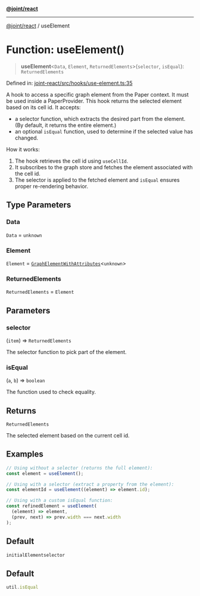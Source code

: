 [**@joint/react**](../README.md)

***

[@joint/react](../README.md) / useElement

# Function: useElement()

> **useElement**\<`Data`, `Element`, `ReturnedElements`\>(`selector`, `isEqual`): `ReturnedElements`

Defined in: [joint-react/src/hooks/use-element.ts:35](https://github.com/samuelgja/joint/blob/main/packages/joint-react/src/hooks/use-element.ts#L35)

A hook to access a specific graph element from the Paper context.
It must be used inside a PaperProvider.
This hook returns the selected element based on its cell id. It accepts:
- a selector function, which extracts the desired part from the element.
(By default, it returns the entire element.)
- an optional `isEqual` function, used to determine if the selected value has changed.

How it works:
1. The hook retrieves the cell id using `useCellId`.
2. It subscribes to the graph store and fetches the element associated with the cell id.
3. The selector is applied to the fetched element and `isEqual` ensures proper re-rendering behavior.

## Type Parameters

### Data

`Data` = `unknown`

### Element

`Element` = [`GraphElementWithAttributes`](../interfaces/GraphElementWithAttributes.md)\<`unknown`\>

### ReturnedElements

`ReturnedElements` = `Element`

## Parameters

### selector

(`item`) => `ReturnedElements`

The selector function to pick part of the element.

### isEqual

(`a`, `b`) => `boolean`

The function used to check equality.

## Returns

`ReturnedElements`

The selected element based on the current cell id.

## Examples

```ts
// Using without a selector (returns the full element):
const element = useElement();
```

```ts
// Using with a selector (extract a property from the element):
const elementId = useElement((element) => element.id);
```

```ts
// Using with a custom isEqual function:
const refinedElement = useElement(
  (element) => element,
  (prev, next) => prev.width === next.width
);
```

## Default

```ts
initialElementselector
```

## Default

```ts
util.isEqual
```
